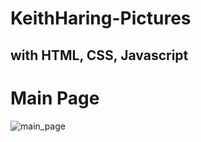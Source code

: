 ﻿# KeithHaring-Pictures
 ## with HTML, CSS, Javascript
 # Main Page
![main_page](https://user-images.githubusercontent.com/69499549/89871426-5605a300-dbf2-11ea-9683-4cca92f4660c.PNG)
